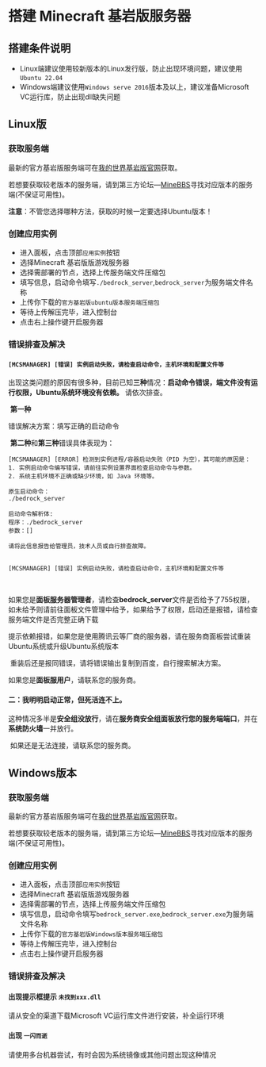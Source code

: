 # 搭建 Minecraft 基岩版服务器

## 搭建条件说明

- Linux端建议使用较新版本的Linux发行版，防止出现环境问题，建议使用`Ubuntu 22.04`
- Windows端建议使用`Windows serve 2016`版本及以上，建议准备Microsoft VC运行库，防止出现dll缺失问题

## Linux版

### 获取服务端

最新的官方基岩版服务端可在[我的世界基岩版官网](https://www.minecraft.net/zh-hans/download/server/bedrock)获取。

若想要获取较老版本的服务端，请到第三方论坛—[MineBBS](https://www.minebbs.com/bds/history)寻找对应版本的服务端(不保证可用性)。

**注意**：不管您选择哪种方法，获取的时候一定要选择Ubuntu版本！

### 创建应用实例

- 进入面板，点击顶部`应用实例`按钮
- 选择Minecraft 基岩版版游戏服务器
- 选择需部署的节点，选择上传服务端文件压缩包
- 填写信息，启动命令填写`./bedrock_server`,`bedrock_server`为服务端文件名称
- 上传你下载的`官方基岩版ubuntu版本服务端压缩包`
- 等待上传解压完毕，进入控制台
- 点击右上操作键开启服务器

### 错误排查及解决

#### `[MCSMANAGER] [错误] 实例启动失败，请检查启动命令，主机环境和配置文件等`

​	出现这类问题的原因有很多种，目前已知**三种**情况：**启动命令错误，端文件没有运行权限，Ubuntu系统环境没有依赖。** 请依次排查。

​	**第一种**

错误解决方案：填写正确的启动命令

​	**第二种**和**第三种**错误具体表现为：

```
[MCSMANAGER] [ERROR] 检测到实例进程/容器启动失败（PID 为空），其可能的原因是：
1. 实例启动命令编写错误，请前往实例设置界面检查启动命令与参数。
2. 系统主机环境不正确或缺少环境，如 Java 环境等。

原生启动命令：
./bedrock_server

启动命令解析体:
程序：./bedrock_server
参数：[]

请将此信息报告给管理员，技术人员或自行排查故障。


[MCSMANAGER] [错误] 实例启动失败，请检查启动命令，主机环境和配置文件等
```

​	

如果您是**面板服务器管理者**，请检查**bedrock_server**文件是否给予了755权限，如未给予则请前往面板文件管理中给予，如果给予了权限，启动还是报错，请检查服务端文件是否完整正确下载

​		提示依赖报错，如果您是使用腾讯云等厂商的服务器，请在服务商面板尝试重装Ubuntu系统或升级Ubuntu系统版本

​		重装后还是报同错误，请将错误输出复制到百度，自行搜索解决方案。

如果您是**面板服用户**，请联系您的服务商。


#### 二：我明明启动正常，但死活连不上。

​	这种情况多半是**安全组没放行**，请在**服务商安全组面板放行您的服务端端口**，并在**系统防火墙**一并放行。

​	如果还是无法连接，请联系您的服务商。

## Windows版本

### 获取服务端

最新的官方基岩版服务端可在[我的世界基岩版官网](https://www.minecraft.net/zh-hans/download/server/bedrock)获取。

若想要获取较老版本的服务端，请到第三方论坛—[MineBBS](https://www.minebbs.com/bds/history)寻找对应版本的服务端(不保证可用性)。

### 创建应用实例

- 进入面板，点击顶部`应用实例`按钮
- 选择Minecraft 基岩版版游戏服务器
- 选择需部署的节点，选择上传服务端文件压缩包
- 填写信息，启动命令填写`bedrock_server.exe`,`bedrock_server.exe`为服务端文件名称
- 上传你下载的`官方基岩版Windows版本服务端压缩包`
- 等待上传解压完毕，进入控制台
- 点击右上操作键开启服务器

### 错误排查及解决

#### 出现提示框提示 `未找到xxx.dll`

请从安全的渠道下载Microsoft VC运行库文件进行安装，补全运行环境

#### 出现 `一闪而逝`

请使用多台机器尝试，有时会因为系统镜像或其他问题出现这种情况